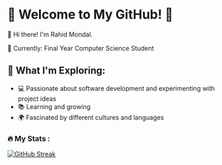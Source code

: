 # 🌟 Welcome to My GitHub! 🌟
 👋 Hi there! I'm  Rahid Mondal.
 
🔭 Currently: Final Year Computer Science Student

## 🚀 What I'm Exploring:

- 💻 Passionate about software development and experimenting with project ideas
- 📚 Learning and growing
- 🌍 Fascinated by different cultures and languages


### :fire: My Stats :

[![GitHub Streak](https://streak-stats.demolab.com?user=rahidmondal)](https://git.io/streak-stats)





    

